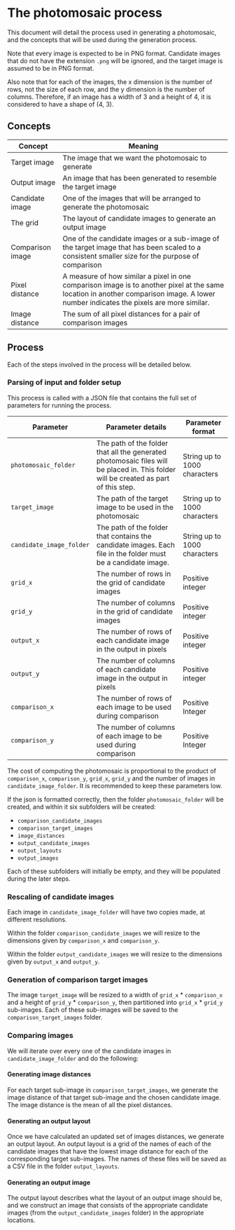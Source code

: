 # The photomosaic process

This document will detail the process used in generating a photomosaic, and the concepts that will be used during the generation process.

Note that every image is expected to be in PNG format. Candidate images that do not have the extension `.png` will be ignored, and the target image is assumed to be in PNG format.

Also note that for each of the images, the x dimension is the number of rows, not the size of each row, and the y dimension is the number of columns. Therefore, if an image has a width of 3 and a height of 4, it is considered to have a shape of (4, 3).

## Concepts

| Concept          | Meaning                                                                                                                                                                              |
|------------------|--------------------------------------------------------------------------------------------------------------------------------------------------------------------------------------|
| Target image     | The image that we want the photomosaic to generate                                                                                                                                   |
| Output image     | An image that has been generated to resemble the target image                                                                                                                        |
| Candidate image  | One of the images that will be arranged to generate the photomosaic                                                                                                                  |
| The grid         | The layout of candidate images to generate an output image                                                                                                                           |
| Comparison image | One of the candidate images or a sub-image of the target image that has been scaled to a consistent smaller size for the purpose of comparison                                       |
| Pixel distance   | A measure of how similar a pixel in one comparison image is to another pixel at the same location in another comparison image. A lower number indicates the pixels are more similar. |
| Image distance   | The sum of all pixel distances for a pair of comparison images                                                                                                                       |

## Process

Each of the steps involved in the process will be detailed below.

### Parsing of input and folder setup

This process is called with a JSON file that contains the full set of parameters for running the process.

| Parameter                | Parameter details                                                                                                                    | Parameter format             |
|--------------------------|--------------------------------------------------------------------------------------------------------------------------------------|------------------------------|
| `photomosaic_folder`     | The path of the folder that all the generated photomosaic files will be placed in. This folder will be created as part of this step. | String up to 1000 characters |
| `target_image`           | The path of the target image to be used in the photomosaic                                                                           | String up to 1000 characters |
| `candidate_image_folder` | The path of the folder that contains the candidate images. Each file in the folder must be a candidate image.                        | String up to 1000 characters |
| `grid_x`                 | The number of rows in the grid of candidate images                                                                                   | Positive integer             |
| `grid_y`                 | The number of columns in the grid of candidate images                                                                                | Positive integer             |
| `output_x`               | The number of rows of each candidate image in the output in pixels                                                                   | Positive integer             |
| `output_y`               | The number of columns of each candidate image in the output in pixels                                                                | Positive integer             |
| `comparison_x`           | The number of rows of each image to be used during comparison                                                                        | Positive Integer             |
| `comparison_y`           | The number of columns of each image to be used during comparison                                                                     | Positive Integer             |

The cost of computing the photomosaic is proportional to the product of `comparison_x`, `comparison_y`, `grid_x`, `grid_y` and the number of images in `candidate_image_folder`. It is recommended to keep these parameters low.

If the json is formatted correctly, then the folder `photomosaic_folder` will be created, and within it six subfolders will be created:

* `comparison_candidate_images`
* `comparison_target_images`
* `image_distances`
* `output_candidate_images`
* `output_layouts`
* `output_images`

Each of these subfolders will initially be empty, and they will be populated during the later steps.

### Rescaling of candidate images

Each image in `candidate_image_folder` will have two copies made, at different resolutions.

Within the folder `comparison_candidate_images` we will resize to the dimensions given by `comparison_x` and `comparison_y`.

Within the folder `output_candidate_images` we will resize to the dimensions given by `output_x` and `output_y`.

### Generation of comparison target images

The image `target_image` will be resized to a width of `grid_x` * `comparison_x` and a height of `grid_y` * `comparison_y`, then partitioned into `grid_x` * `grid_y` sub-images. Each of these sub-images will be saved to the `comparison_target_images` folder. 

### Comparing images

We will iterate over every one of the candidate images in `candidate_image_folder` and do the following:

#### Generating image distances

For each target sub-image in `comparison_target_images`, we generate the image distance of that target sub-image and the chosen candidate image. The image distance is the mean of all the pixel distances.

#### Generating an output layout

Once we have calculated an updated set of images distances, we generate an output layout. An output layout is a grid of the names of each of the candidate images that have the lowest image distance for each of the corresponding target sub-images. The names of these files will be saved as a CSV file in the folder `output_layouts`.

#### Generating an output image

The output layout describes what the layout of an output image should be, and we construct an image that consists of the appropriate candidate images (from the `output_candidate_images` folder) in the appropriate locations.